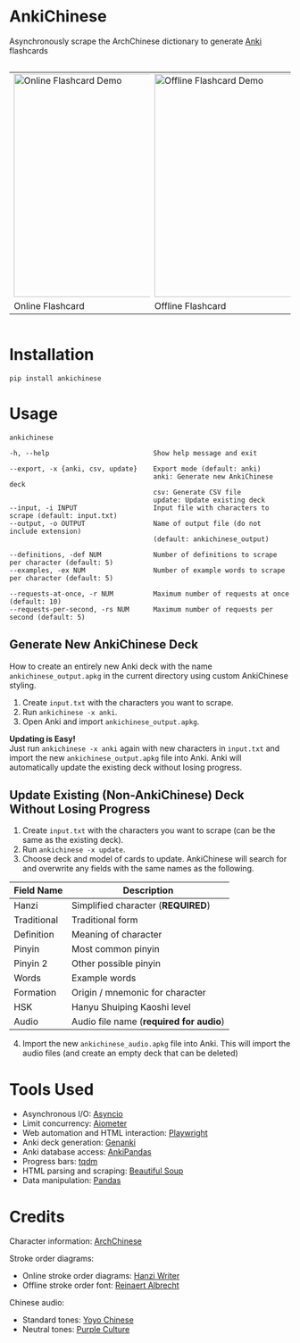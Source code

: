 # AnkiChinese

Asynchronously scrape the ArchChinese dictionary to generate [Anki](https://apps.ankiweb.net/) flashcards

<div style="display:flex;">
  <table class="table">
    <tr>
      <td>
        <img src="media/文.gif" alt="Online Flashcard Demo" style="width:400px;">
      </td>
    </tr>
    <tr>
      <td class="caption">Online Flashcard</td>
    </tr>
  </table>

  <table class="table">
    <tr>
      <td>
        <img src="media/文.png" alt="Offline Flashcard Demo" style="width:400px;">
      </td>
    </tr>
    <tr>
      <td class="caption">Offline Flashcard</td>
    </tr>
  </table>
</div>

# Installation

    pip install ankichinese

# Usage

    ankichinese

    -h, --help                          Show help message and exit 

    --export, -x {anki, csv, update}    Export mode (default: anki)
                                        anki: Generate new AnkiChinese deck
                                        csv: Generate CSV file
                                        update: Update existing deck
    --input, -i INPUT                   Input file with characters to scrape (default: input.txt)
    --output, -o OUTPUT                 Name of output file (do not include extension) 
                                        (default: ankichinese_output)

    --definitions, -def NUM             Number of definitions to scrape per character (default: 5)
    --examples, -ex NUM                 Number of example words to scrape per character (default: 5)

    --requests-at-once, -r NUM          Maximum number of requests at once (default: 10)
    --requests-per-second, -rs NUM      Maximum number of requests per second (default: 5)
                                

## Generate New AnkiChinese Deck
How to create an entirely new Anki deck with the name `ankichinese_output.apkg` in the current directory using custom AnkiChinese styling. 

1. Create `input.txt` with the characters you want to scrape.
2. Run `ankichinese -x anki`.
3. Open Anki and import `ankichinese_output.apkg`.

**Updating is Easy!**  
Just run `ankichinese -x anki` again with new characters in `input.txt` and import the new `ankichinese_output.apkg` file into Anki. Anki will automatically update the existing deck without losing progress.

## Update Existing (Non-AnkiChinese) Deck Without Losing Progress

1. Create `input.txt` with the characters you want to scrape (can be the same as the existing deck).
2. Run `ankichinese -x update`.
3. Choose deck and model of cards to update. AnkiChinese will search for and overwrite any fields with the same names as the following. 

| Field Name | Description |
| --- | --- |
| Hanzi | Simplified character (**REQUIRED**) |
| Traditional | Traditional form |
| Definition | Meaning of character |
| Pinyin | Most common pinyin |
| Pinyin 2 | Other possible pinyin |
| Words | Example words |
| Formation | Origin / mnemonic for character |
| HSK | Hanyu Shuiping Kaoshi level |
| Audio | Audio file name (**required for audio**) |

4. Import the new `ankichinese_audio.apkg` file into Anki. This will import the audio files (and create an empty deck that can be deleted)

# Tools Used
- Asynchronous I/O: [Asyncio](https://docs.python.org/3/library/asyncio.html)
- Limit concurrency: [Aiometer](https://github.com/florimondmanca/aiometer)
- Web automation and HTML interaction: [Playwright](https://playwright.dev/python/)
- Anki deck generation: [Genanki](https://github.com/kerrickstaley/genanki)
- Anki database access: [AnkiPandas](https://github.com/klieret/AnkiPandas)
- Progress bars: [tqdm](https://github.com/tqdm/tqdm)
- HTML parsing and scraping: [Beautiful Soup](https://www.crummy.com/software/BeautifulSoup/)
- Data manipulation: [Pandas](https://pandas.pydata.org/)

# Credits
Character information: [ArchChinese](https://www.archchinese.com/)

Stroke order diagrams:
- Online stroke order diagrams: [Hanzi Writer](https://hanziwriter.org/)
- Offline stroke order font: [Reinaert Albrecht](https://rtega.be/chmn/index.php?subpage=68)

Chinese audio:
- Standard tones: [Yoyo Chinese](https://yoyochinese.com/chinese-learning-tools/Mandarin-Chinese-pronunciation-lesson/pinyin-chart-table)
- Neutral tones: [Purple Culture](https://www.purpleculture.net/chinese_pinyin_chart/)
